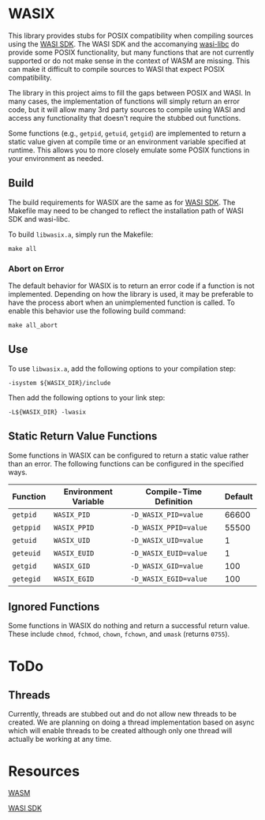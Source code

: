 
# WASIX

This library provides stubs for POSIX compatibility when compiling sources
using the [WASI SDK](https://github.com/WebAssembly/wasi-sdk). The WASI SDK
and the accomanying [wasi-libc](https://github.com/WebAssembly/wasi-libc) do
provide some POSIX functionality, but many functions that are not currently
supported or do not make sense in the context of WASM are missing. This can
make it difficult to compile sources to WASI that expect POSIX compatibility.

The library in this project aims to fill the gaps between POSIX and WASI.
In many cases, the implementation of functions will simply return an error
code, but it will allow many 3rd party sources to compile using WASI and
access any functionality that doesn't require the stubbed out functions.

Some functions (e.g., `getpid`, `getuid`, `getgid`) are implemented to return
a static value given at compile time or an environment variable specified
at runtime. This allows you to more closely emulate some POSIX functions
in your environment as needed.

## Build

The build requirements for WASIX are the same as for 
[WASI SDK](https://github.com/WebAssembly/wasi-sdk). The Makefile may
need to be changed to reflect the installation path of WASI SDK and
wasi-libc.

To build `libwasix.a`, simply run the Makefile:
```
make all
```

### Abort on Error

The default behavior for WASIX is to return an error code if a function
is not implemented. Depending on how the library is used, it may be preferable
to have the process abort when an unimplemented function is called. To
enable this behavior use the following build command:
```
make all_abort
```

## Use

To use `libwasix.a`, add the following options to your compilation step:
```
-isystem ${WASIX_DIR}/include
```

Then add the following options to your link step:
```
-L${WASIX_DIR} -lwasix
```

## Static Return Value Functions

Some functions in WASIX can be configured to return a static value rather
than an error. The following functions can be configured in the specified
ways.

| **Function** | **Environment Variable** | **Compile-Time Definition** | **Default** |
|--------------|--------------------------|-----------------------------|-------------|
| `getpid`     | `WASIX_PID`              | `-D_WASIX_PID=value`        | 66600       |
| `getppid`    | `WASIX_PPID`             | `-D_WASIX_PPID=value`       | 55500       |
| `getuid`     | `WASIX_UID`              | `-D_WASIX_UID=value`        | 1           |
| `geteuid`    | `WASIX_EUID`             | `-D_WASIX_EUID=value`       | 1           |
| `getgid`     | `WASIX_GID `             | `-D_WASIX_GID=value`        | 100         |
| `getegid`    | `WASIX_EGID`             | `-D_WASIX_EGID=value`       | 100         |

## Ignored Functions

Some functions in WASIX do nothing and return a successful return value. These
include `chmod`, `fchmod`, `chown`, `fchown`, and `umask` (returns `0755`).


# ToDo

## Threads

Currently, threads are stubbed out and do not allow new threads to be created.
We are planning on doing a thread implementation based on async which will
enable threads to be created although only one thread will actually be working
at any time.


# Resources

[WASM](https://webassembly.org)

[WASI SDK](https://github.com/WebAssembly/wasi-sdk) 
